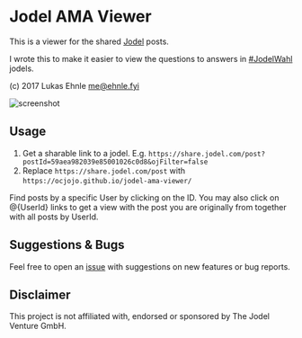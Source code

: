 # Jodel AMA Viewer

This is a viewer for the shared [Jodel](https://jodel.com/) posts.

I wrote this to make it easier to view the questions to answers in [#JodelWahl](https://jodel.com/wahl/) jodels.

(c) 2017 Lukas Ehnle <me@ehnle.fyi>

![screenshot](https://user-images.githubusercontent.com/2684851/30122116-c3c25908-932d-11e7-8769-3fe7f763002a.png)

## Usage

1. Get a sharable link to a jodel. E.g. `https://share.jodel.com/post?postId=59aea982039e85001026c0d8&ojFilter=false`
2. Replace `https://share.jodel.com/post` with `https://ocjojo.github.io/jodel-ama-viewer/`

Find posts by a specific User by clicking on the ID.
You may also click on @{UserId} links to get a view with the post you are originally from together with all posts by UserId.

## Suggestions & Bugs

Feel free to open an [issue](https://github.com/ocjojo/jodel-ama-viewer/issues) with suggestions on new features or bug reports.

## Disclaimer

This project is not affiliated with, endorsed or sponsored by The Jodel Venture GmbH.

